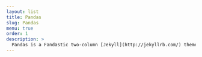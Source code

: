 ```yaml
---
layout: list
title: Pandas
slug: Pandas
menu: true
order: 1
description: >
  Pandas is a Fandastic two-column [Jekyll](http://jekyllrb.com/) theme, stolen by
---
```

